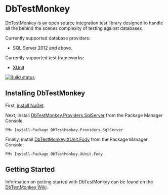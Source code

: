 # DbTestMonkey
DbTestMonkey is an open source integration test library designed to handle all the behind the scenes complexity of testing against databases.

Currently supported database providers:
- SQL Server 2012 and above.

Currently supported test frameworks:
- [XUnit](https://github.com/xunit/xunit)

[![Build status](https://ci.appveyor.com/api/projects/status/i5a8oawlq9udcgbl/branch/master?svg=true)](https://ci.appveyor.com/project/DbTestMonkey/dbtestmonkey/branch/master)

## Installing DbTestMonkey
First, [install NuGet](http://docs.nuget.org/docs/start-here/installing-nuget). 

Next, install [DbTestMonkey.Providers.SqlServer](https://www.nuget.org/packages/DbTestMonkey.Providers.SqlServer) from the Package Manager Console:

    PM> Install-Package DbTestMonkey.Providers.SqlServer

Finally, install [DbTestMonkey.XUnit.Fody](https://www.nuget.org/packages/DbTestMonkey.XUnit.Fody) from the Package Manager Console:

    PM> Install-Package DbTestMonkey.XUnit.Fody

## Getting Started
Information on getting started with DbTestMonkey can be found on the [DbTestMonkey Wiki](https://github.com/DbTestMonkey/DbTestMonkey/wiki).
